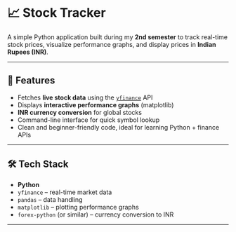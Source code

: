 # 📈 Stock Tracker

A simple Python application built during my **2nd semester** to track real-time stock prices, visualize performance graphs, and display prices in **Indian Rupees (INR)**.

---

## 🚀 Features
- Fetches **live stock data** using the [`yfinance`](https://pypi.org/project/yfinance/) API  
- Displays **interactive performance graphs** (matplotlib)  
- **INR currency conversion** for global stocks  
- Command-line interface for quick symbol lookup  
- Clean and beginner-friendly code, ideal for learning Python + finance APIs

---

## 🛠️ Tech Stack
- **Python**
- `yfinance` – real-time market data
- `pandas` – data handling
- `matplotlib` – plotting performance graphs
- `forex-python` (or similar) – currency conversion to INR

---

